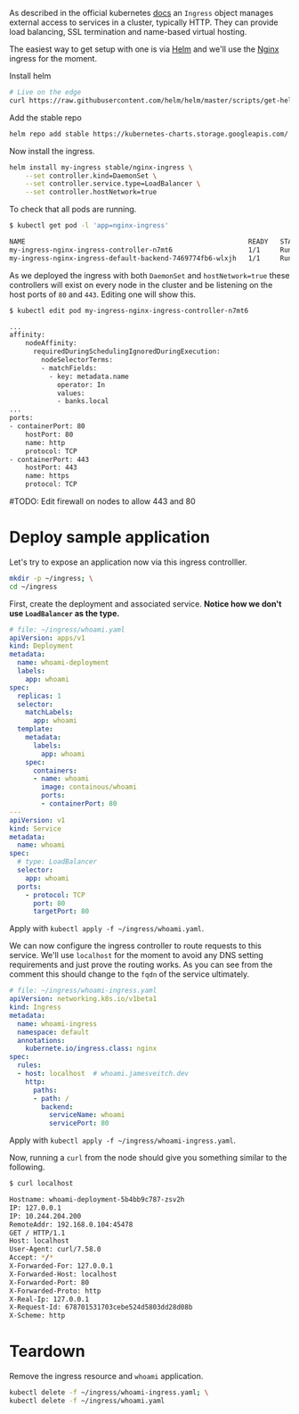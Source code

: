 As described in the official kubernetes [docs](https://kubernetes.io/docs/concepts/services-networking/ingress/) an `Ingress` object manages external access to services in a cluster, typically HTTP. They can provide load balancing, SSL termination and name-based virtual hosting.

The easiest way to get setup with one is via [Helm](https://helm.sh) and we'll use the [Nginx](https://kubernetes.github.io/ingress-nginx/) ingress for the moment.

Install helm
```bash
# Live on the edge
curl https://raw.githubusercontent.com/helm/helm/master/scripts/get-helm-3 | bash
```

Add the stable repo
```bash
helm repo add stable https://kubernetes-charts.storage.googleapis.com/
```

Now install the ingress.
```bash
helm install my-ingress stable/nginx-ingress \
    --set controller.kind=DaemonSet \
    --set controller.service.type=LoadBalancer \
    --set controller.hostNetwork=true
```

To check that all pods are running.
```bash
$ kubectl get pod -l 'app=nginx-ingress'

NAME                                                        READY   STATUS    RESTARTS   AGE
my-ingress-nginx-ingress-controller-n7mt6                   1/1     Running   0          3m17s
my-ingress-nginx-ingress-default-backend-7469774fb6-wlxjh   1/1     Running   0          3m17s
```

As we deployed the ingress with both `DaemonSet` and `hostNetwork=true` these controllers will exist on every node in the cluster and be listening on the host ports of `80` and `443`. Editing one will show this.

```bash hl_lines="12 15 16 19 20"
$ kubectl edit pod my-ingress-nginx-ingress-controller-n7mt6

...
affinity:
    nodeAffinity:
      requiredDuringSchedulingIgnoredDuringExecution:
        nodeSelectorTerms:
        - matchFields:
          - key: metadata.name
            operator: In
            values:
            - banks.local
...
ports:
- containerPort: 80
    hostPort: 80
    name: http
    protocol: TCP
- containerPort: 443
    hostPort: 443
    name: https
    protocol: TCP
```

#TODO: Edit firewall on nodes to allow 443 and 80

# Deploy sample application
Let's try to expose an application now via this ingress controlller.

```bash
mkdir -p ~/ingress; \
cd ~/ingress
```

First, create the deployment and associated service. **Notice how we don't use `LoadBalancer` as the type.**
```yaml
# file: ~/ingress/whoami.yaml
apiVersion: apps/v1
kind: Deployment
metadata:
  name: whoami-deployment
  labels:
    app: whoami
spec:
  replicas: 1
  selector:
    matchLabels:
      app: whoami
  template:
    metadata:
      labels:
        app: whoami
    spec:
      containers:
      - name: whoami
        image: containous/whoami
        ports:
        - containerPort: 80
---
apiVersion: v1
kind: Service
metadata:
  name: whoami
spec:
  # type: LoadBalancer
  selector:
    app: whoami
  ports:
    - protocol: TCP
      port: 80
      targetPort: 80
```

Apply with `kubectl apply -f ~/ingress/whoami.yaml`.

We can now configure the ingress controller to route requests to this service. We'll use `localhost` for the moment to avoid any DNS setting requirements and just prove the routing works. As you can see from the comment this should change to the `fqdn` of the service ultimately.

```yaml
# file: ~/ingress/whoami-ingress.yaml
apiVersion: networking.k8s.io/v1beta1
kind: Ingress
metadata:
  name: whoami-ingress
  namespace: default
  annotations:
    kubernete.io/ingress.class: nginx
spec:
  rules:
  - host: localhost  # whoami.jamesveitch.dev
    http:
      paths:
      - path: /
        backend:
          serviceName: whoami
          servicePort: 80
```

Apply with `kubectl apply -f ~/ingress/whoami-ingress.yaml`.

Now, running a `curl` from the node should give you something similar to the following.

```bash
$ curl localhost

Hostname: whoami-deployment-5b4bb9c787-zsv2h
IP: 127.0.0.1
IP: 10.244.204.200
RemoteAddr: 192.168.0.104:45478
GET / HTTP/1.1
Host: localhost
User-Agent: curl/7.58.0
Accept: */*
X-Forwarded-For: 127.0.0.1
X-Forwarded-Host: localhost
X-Forwarded-Port: 80
X-Forwarded-Proto: http
X-Real-Ip: 127.0.0.1
X-Request-Id: 678701531703cebe524d5803dd28d08b
X-Scheme: http
```

# Teardown
Remove the ingress resource and `whoami` application.

```bash
kubectl delete -f ~/ingress/whoami-ingress.yaml; \
kubectl delete -f ~/ingress/whoami.yaml
```